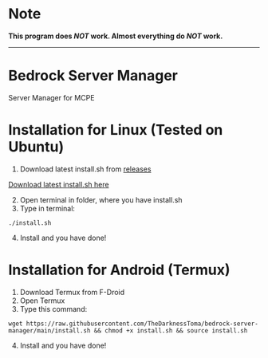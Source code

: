 # Note
**This program does *NOT* work. Almost everything do *NOT* work.**

---

# Bedrock Server Manager
Server Manager for MCPE

# Installation for Linux (Tested on Ubuntu)
1. Download latest install.sh from [releases](https://github.com/TheDarknessToma/bedrock-server-manager/releases)

[Download latest install.sh here](https://github.com/TheDarknessToma/bedrock-server-manager/releases/latest/download/install.sh)

2. Open terminal in folder, where you have install.sh
3. Type in terminal:
 ```shell
./install.sh
```
4. Install and you have done!

# Installation for Android (Termux)
1. Download Termux from F-Droid
2. Open Termux
3. Type this command:
```shell
wget https://raw.githubusercontent.com/TheDarknessToma/bedrock-server-manager/main/install.sh && chmod +x install.sh && source install.sh
```
4. Install and you have done!
